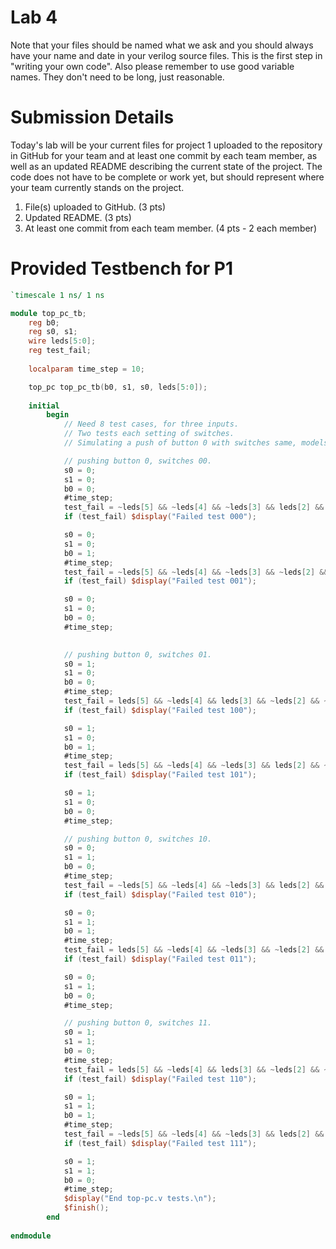 # Lab 4

Note that your files should be named what we ask and you should always have your name and date in your verilog source files. 
This is the first step in "writing your own code".
Also please remember to use good variable names. They don't need to be long, just reasonable.

# Submission Details
Today's lab will be your current files for project 1 uploaded to the repository in GitHub for your team and 
at least one commit by each team member, as well as an updated README describing the current state of the project.
The code does not have to be complete or work yet, but should represent where your team currently stands on the project.
1. File(s) uploaded to GitHub. (3 pts)
2. Updated README. (3 pts)
3. At least one commit from each team member. (4 pts - 2 each member)

# Provided Testbench for P1

```verilog
`timescale 1 ns/ 1 ns

module top_pc_tb;
    reg b0;
    reg s0, s1;
    wire leds[5:0];
    reg test_fail;
          
    localparam time_step = 10;

    top_pc top_pc_tb(b0, s1, s0, leds[5:0]);
    
    initial
        begin
            // Need 8 test cases, for three inputs.
            // Two tests each setting of switches. 
            // Simulating a push of button 0 with switches same, models hw.

            // pushing button 0, switches 00. 
            s0 = 0;
            s1 = 0;
            b0 = 0;
            #time_step;
            test_fail = ~leds[5] && ~leds[4] && ~leds[3] && leds[2] && ~leds[1] && ~leds[0];
            if (test_fail) $display("Failed test 000");

            s0 = 0;
            s1 = 0;
            b0 = 1;
            #time_step;
            test_fail = ~leds[5] && ~leds[4] && ~leds[3] && ~leds[2] && ~leds[1] && ~leds[0];                
            if (test_fail) $display("Failed test 001");

            s0 = 0;
            s1 = 0;
            b0 = 0;
            #time_step;
            

            // pushing button 0, switches 01. 
            s0 = 1;
            s1 = 0;
            b0 = 0;
            #time_step;
            test_fail = leds[5] && ~leds[4] && leds[3] && ~leds[2] && ~leds[1] && ~leds[0];
            if (test_fail) $display("Failed test 100");

            s0 = 1;
            s1 = 0;
            b0 = 1;
            #time_step;                
            test_fail = leds[5] && ~leds[4] && ~leds[3] && leds[2] && ~leds[1] && ~leds[0];
            if (test_fail) $display("Failed test 101");

            s0 = 1;
            s1 = 0;
            b0 = 0;
            #time_step;

            // pushing button 0, switches 10. 
            s0 = 0;
            s1 = 1;
            b0 = 0;
            #time_step;
            test_fail = ~leds[5] && ~leds[4] && ~leds[3] && leds[2] && ~leds[1] && ~leds[0];
            if (test_fail) $display("Failed test 010");

            s0 = 0;
            s1 = 1;
            b0 = 1;
            #time_step;                
            test_fail = leds[5] && ~leds[4] && ~leds[3] && ~leds[2] && leds[1] && ~leds[0];
            if (test_fail) $display("Failed test 011");

            s0 = 0;
            s1 = 1;
            b0 = 0;
            #time_step;

            // pushing button 0, switches 11. 
            s0 = 1;
            s1 = 1;
            b0 = 0;
            #time_step;
            test_fail = leds[5] && ~leds[4] && leds[3] && ~leds[2] && ~leds[1] && ~leds[0];
            if (test_fail) $display("Failed test 110");

            s0 = 1;
            s1 = 1;
            b0 = 1;
            #time_step;                
            test_fail = ~leds[5] && ~leds[4] && ~leds[3] && leds[2] && leds[1] && ~leds[0];
            if (test_fail) $display("Failed test 111");

            s0 = 1;
            s1 = 1;
            b0 = 0;
            #time_step;
            $display("End top-pc.v tests.\n");
            $finish();
        end
    
endmodule

```
